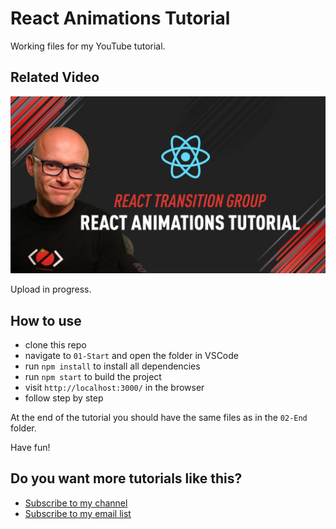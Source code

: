# React Animations Tutorial
Working files for my YouTube tutorial.

## Related Video

[![React Animations Tutorial](v114-React-Animations-Tutorial.jpg)](#)

Upload in progress.

## How to use

* clone this repo
* navigate to `01-Start` and open the folder in VSCode
* run `npm install` to install all dependencies
* run `npm start` to build the project
* visit `http://localhost:3000/` in the browser
* follow step by step

At the end of the tutorial you should have the same files as in the `02-End` folder.

Have fun!

## Do you want more tutorials like this?

* [Subscribe to my channel](https://www.youtube.com/channel/UC7O6CntQoAI-wYyJxYiqNUg?sub_confirmation=1)
* [Subscribe to my email list](https://ihatetomatoes.net/the-best-of/)
